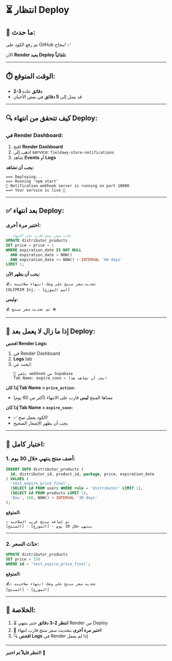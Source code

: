 # ⏳ انتظار Deploy

## 📝 ما حدث:

تم رفع الكود على GitHub بنجاح! ✅

الآن **Render يعيد Deploy تلقائياً**.

---

## ⏱️ الوقت المتوقع:

- **2-3 دقائق** عادة
- قد يصل إلى **5 دقائق** في بعض الأحيان

---

## 🔍 كيف تتحقق من انتهاء Deploy:

### في Render Dashboard:

1. افتح **Render Dashboard**
2. اذهب إلى service: `fieldawy-store-notifications`
3. شاهد **Events** أو **Logs**

**يجب أن تشاهد:**
```
==> Deploying...
==> Running 'npm start'
🚀 Notification webhook server is running on port 10000
==> Your service is live 🎉
```

---

## ✅ بعد انتهاء Deploy:

### اختبر مرة أخرى:

```sql
-- حدّث سعر منتج قارب على الانتهاء
UPDATE distributor_products
SET price = price + 1
WHERE expiration_date IS NOT NULL 
  AND expiration_date > NOW() 
  AND expiration_date <= NOW() + INTERVAL '60 days'
LIMIT 1;
```

**يجب أن يظهر الآن:**
```
💰⚠️ تحديث سعر منتج على وشك انتهاء صلاحيته
COLIPRIM Inj. - [اسم الموزع]
```

**وليس:**
```
💰 تم تحديث سعر منتج ❌
```

---

## 🐛 إذا ما زال لا يعمل بعد Deploy:

**افحص Render Logs:**

1. في Render Dashboard
2. **Logs** tab
3. ابحث عن:
   ```
   📩 تلقي webhook من Supabase
   Tab Name: expire_soon ← يجب أن تشاهد هذا!
   ```

**إذا كان Tab Name = `price_action`:**
- معناها المنتج **ليس** قارب على الانتهاء (أكثر من 60 يوم)

**إذا كان Tab Name = `expire_soon`:**
- ✅ الكود يعمل صح!
- يجب أن يظهر الإشعار الصحيح

---

## 🧪 اختبار كامل:

### 1. أضف منتج ينتهي خلال 30 يوم:

```sql
INSERT INTO distributor_products (
  id, distributor_id, product_id, package, price, expiration_date
) VALUES (
  'test_expire_price_final',
  (SELECT id FROM users WHERE role = 'distributor' LIMIT 1),
  (SELECT id FROM products LIMIT 1),
  'Box', 100, NOW() + INTERVAL '30 days'
);
```

**المتوقع:**
```
⚠️ تم إضافة منتج قريب الصلاحية
[المنتج] - [الموزع] - ينتهي خلال 30 يوم
```

---

### 2. حدّث السعر:

```sql
UPDATE distributor_products
SET price = 150
WHERE id = 'test_expire_price_final';
```

**المتوقع:**
```
💰⚠️ تحديث سعر منتج على وشك انتهاء صلاحيته
[المنتج] - [الموزع]
```

---

## 🎯 الخلاصة:

1. ⏳ **انتظر 2-3 دقائق** حتى ينتهي Render من Deploy
2. 🧪 **اختبر مرة أخرى** بتحديث سعر منتج قارب انتهاء
3. 🔍 **افحص Logs** في Render إذا لم يعمل

---

**انتظر قليلاً ثم اختبر! 🚀**
